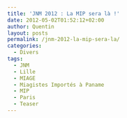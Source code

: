 ```yaml
---
title: 'JNM 2012 : La MIP sera là !'
date: 2012-05-02T01:52:12+02:00
author: Quentin
layout: posts
permalink: /jnm-2012-la-mip-sera-la/
categories:
  - Divers
tags:
  - JNM
  - Lille
  - MIAGE
  - Miagistes Importés à Paname
  - MIP
  - Paris
  - Teaser
---
```

